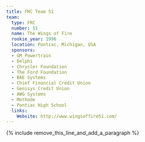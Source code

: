 ```yaml
---
title: FRC Team 51
team:
  type: FRC
  number: 51
  name: The Wings of Fire
  rookie_year: 1996
  location: Pontiac, Michigan, USA
  sponsors:
  - GM Powertrain
  - Delphi
  - Chrysler Foundation
  - The Ford Foundation
  - BAE Systems
  - Chief Financial Credit Union
  - Genisys Credit Union
  - AWG Systems
  - Methode
  - Pontiac High School
  links:
    Website: http://www.wingsoffire51.com/
---
```


{% include remove_this_line_and_add_a_paragraph %}